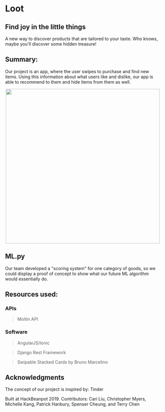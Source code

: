 # Loot
## Find joy in the little things

A new way to discover products that are tailored to your taste. Who knows, maybe you'll discover some hidden treasure! 

## Summary: 
Our project is an app, where the user swipes to purchase and find new items. Using this information about what users like and dislike, our app is able to recommend to them and hide items from them as well. 

<p align="center">
  <img src="https://cdn-images-1.medium.com/max/1000/1*MyZwqijg02QRXBrHgkG0uw.gif" width="500style="max-width:100%;">
</p>

## ML.py 
Our team developed a "scoring system" for one category of goods, so we could display a proof of concept to show what our future ML algorithm would essentially do. 

## Resources used: 
### APIs
> Moltin API

### Software
> AngularJS/Ionic

> Django Rest Framework 

> Swipable Stacked Cards by Bruno Marcelino


## Acknowledgments
The concept of our project is inspired by: Tinder

Built at HackBeanpot 2019.
Contributors: Cari Liu, Christopher Myers, Michelle Kang, Patrick Hanbury, Spenser Cheung, and Terry Chen
